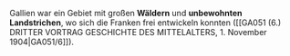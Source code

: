 
Gallien war ein Gebiet mit großen **Wäldern** und **unbewohnten Landstrichen**, wo sich die Franken frei entwickeln konnten ([[GA051 (6.) DRITTER VORTRAG GESCHICHTE DES MITTELALTERS, 1. November 1904|GA051/6]]).
